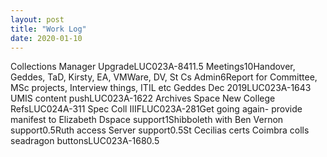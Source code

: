 ```yaml
---
layout: post
title: "Work Log"
date: 2020-01-10
---
```

<tr><td>Collections Manager Upgrade</td><td>LUC023A-84</td><td>11.5</td><td></td></tr>
<tr><td>Meetings</td><td></td><td>10</td><td>Handover, Geddes, TaD, Kirsty, EA, VMWare, DV, St Cs</td></tr>
<tr><td>Admin</td><td></td><td>6</td><td>Report for Committee, MSc projects, Interview things, ITIL etc</td></tr>
<tr><td>Geddes Dec 2019</td><td>LUC023A-164</td><td>3</td><td></td></tr>
<tr><td>UMIS content push</td><td>LUC023A-162</td><td>2</td><td></td></tr>
<tr><td>Archives Space New College Refs</td><td>LUC024A-31</td><td>1</td><td></td></tr>
<tr><td>Spec Coll IIIF</td><td>LUC023A-28</td><td>1</td><td>Get going again- provide manifest to Elizabeth</td></tr>
<tr><td>Dspace support</td><td></td><td>1</td><td>Shibboleth with Ben</td></tr>
<tr><td>Vernon support</td><td></td><td>0.5</td><td>Ruth access</td></tr>
<tr><td>Server support</td><td></td><td>0.5</td><td>St Cecilias certs</td></tr>
<tr><td>Coimbra colls seadragon buttons</td><td>LUC023A-168</td><td>0.5</td><td></td></tr>
